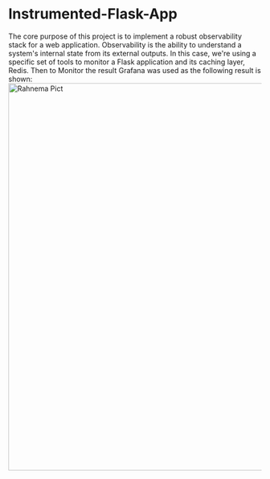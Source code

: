 # Instrumented-Flask-App
The core purpose of this project is to implement a robust observability stack for a web application. Observability is the ability to understand a system's internal state from its external outputs. In this case, we're using a specific set of tools to monitor a Flask application and its caching layer, Redis.
Then to Monitor the result Grafana was used as the following result is shown:
<img width="1348" height="771" alt="Rahnema Pict" src="https://github.com/user-attachments/assets/07631761-adb8-441d-90d7-03e7c6ff04e5" />
